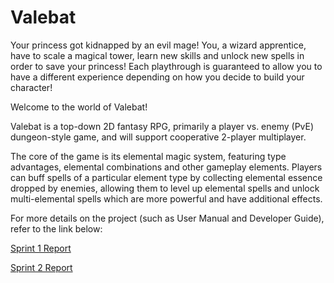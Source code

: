 # Valebat

Your princess got kidnapped by an evil mage! You, a wizard apprentice, have to scale a magical tower, learn new skills and unlock new spells in order to save your princess! Each playthrough is guaranteed to allow you to have a different experience depending on how you decide to build your character!

Welcome to the world of Valebat!

Valebat is a top-down 2D fantasy RPG, primarily a player vs. enemy (PvE) dungeon-style game, and will support cooperative 2-player multiplayer.

The core of the game is its elemental magic system, featuring type advantages, elemental combinations and other gameplay elements. Players can buff spells of a particular element type by collecting elemental essence dropped by enemies, allowing them to level up elemental spells and unlock multi-elemental spells which are more powerful and have additional effects.

For more details on the project (such as User Manual and Developer Guide), refer to the link below:

[Sprint 1 Report](https://docs.google.com/document/d/1LLQdVi_wBOLhBQ3wf7fYQWbOCiH3bqT03xRqWQhDvFs/edit?usp=sharing)

[Sprint 2 Report](https://docs.google.com/document/d/1mvv-wX_vBnfLjolfX2s0Bn4EAO0h3VMZNcOvfyikAZk/edit?usp=sharing)
